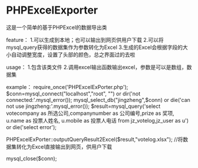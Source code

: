 # PHPExcelExporter
这是一个简单的基于PHPExcel的数据导出类

feature：
1.可以生成到本地；也可以输出到网页供用户下载
2.可以将mysql_query获得的数据集作为参数转化为Excel
3.生成的Excel会根据字段的大小自动调整宽度，设置了头部的颜色，总之界面过的去啦

usage：
1.包含该类文件
2.调用excel输出函数输出excel，参数是可以是数组，数据集

example：
require_once('PHPExcelExPorter.php');
$conn=mysql_connect("localhost","root", "") or dir('not connected:'.mysql_error());
mysql_select_db("jingzheng",$conn) or die('can not use jingzheng:'.mysql_error());
$result=mysql_query('select votecompany as 所选公司,companynumber as 公司编号,prize as 奖项, u.name as 投票人姓名, u.mobile as 投票人电话 from jz_votelog,jz_user as u') or die('select error');

PHPExcelExPorter::outputQueryResult2Excel($result,"votelog.xlsx");	//将数据集转化为Excel直接输出到网页，供用户下载

mysql_close($conn);
